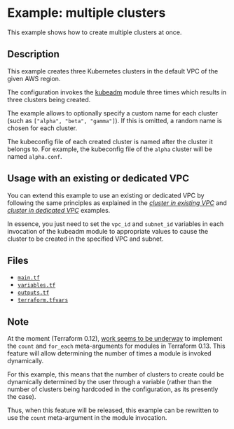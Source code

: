 # Example: multiple clusters

This example shows how to create multiple clusters at once.

## Description

This example creates three Kubernetes clusters in the default VPC of the given AWS region.

The configuration invokes the [kubeadm](https://github.com/weibeld/terraform-aws-kubeadm) module three times which results in three clusters being created.

The example allows to optionally specify a custom name for each cluster (such as `["alpha", "beta", "gamma"]`). If this is omitted, a random name is chosen for each cluster.

The kubeconfig file of each created cluster is named after the cluster it belongs to. For example, the kubeconfig file of the `alpha` cluster will be named `alpha.conf`.

## Usage with an existing or dedicated VPC

You can extend this example to use an existing or dedicated VPC by following the same principles as explained in the [_cluster in existing VPC_](https://github.com/weibeld/terraform-aws-kubeadm/tree/master/examples/ex2-cluster-in-existing-vpc) and [_cluster in dedicated VPC_](https://github.com/weibeld/terraform-aws-kubeadm/tree/master/examples/ex3-cluster-in-dedicated-vpc) examples.

In essence, you just need to set the `vpc_id` and `subnet_id` variables in each invocation of the kubeadm module to appropriate values to cause the cluster to be created in the specified VPC and subnet.

## Files

- [`main.tf`](https://github.com/weibeld/terraform-aws-kubeadm/blob/master/examples/ex4-multiple-clusters/main.tf)
- [`variables.tf`](https://github.com/weibeld/terraform-aws-kubeadm/blob/master/examples/ex4-multiple-clusters/variables.tf)
- [`outputs.tf`](https://github.com/weibeld/terraform-aws-kubeadm/blob/master/examples/ex4-multiple-clusters/outputs.tf)
- [`terraform.tfvars`](https://github.com/weibeld/terraform-aws-kubeadm/blob/master/examples/ex4-multiple-clusters/terraform.tfvars)

## Note

At the moment (Terraform 0.12), [work seems to be underway](https://github.com/hashicorp/terraform/issues/17519) to implement the `count` and `for_each` meta-arguments for modules in Terraform 0.13. This feature will allow determining the number of times a module is invoked dynamically.

For this example, this means that the number of clusters to create could be dynamically determined by the user through a variable (rather than the number of clusters being hardcoded in the configuration, as its presently the case).

Thus, when this feature will be released, this example can be rewritten to use the `count` meta-argument in the module invocation.
